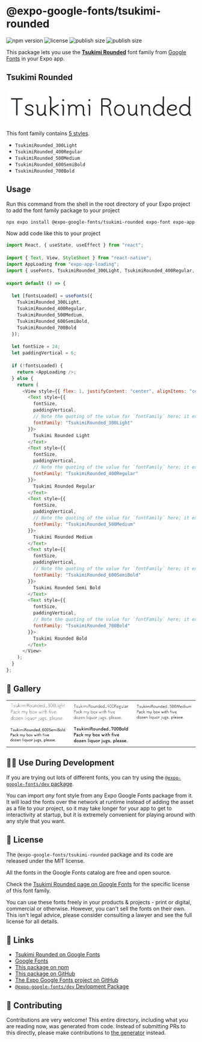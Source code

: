 # @expo-google-fonts/tsukimi-rounded

![npm version](https://flat.badgen.net/npm/v/@expo-google-fonts/tsukimi-rounded)
![license](https://flat.badgen.net/github/license/expo/google-fonts)
![publish size](https://flat.badgen.net/packagephobia/install/@expo-google-fonts/tsukimi-rounded)
![publish size](https://flat.badgen.net/packagephobia/publish/@expo-google-fonts/tsukimi-rounded)

This package lets you use the [**Tsukimi Rounded**](https://fonts.google.com/specimen/Tsukimi+Rounded) font family from [Google Fonts](https://fonts.google.com/) in your Expo app.

## Tsukimi Rounded

![Tsukimi Rounded](./font-family.png)

This font family contains [5 styles](#-gallery).

- `TsukimiRounded_300Light`
- `TsukimiRounded_400Regular`
- `TsukimiRounded_500Medium`
- `TsukimiRounded_600SemiBold`
- `TsukimiRounded_700Bold`

## Usage

Run this command from the shell in the root directory of your Expo project to add the font family package to your project

```sh
npx expo install @expo-google-fonts/tsukimi-rounded expo-font expo-app-loading
```

Now add code like this to your project

```js
import React, { useState, useEffect } from "react";

import { Text, View, StyleSheet } from "react-native";
import AppLoading from "expo-app-loading";
import { useFonts, TsukimiRounded_300Light, TsukimiRounded_400Regular, TsukimiRounded_500Medium, TsukimiRounded_600SemiBold, TsukimiRounded_700Bold } from '@expo-google-fonts/tsukimi-rounded';

export default () => {

  let [fontsLoaded] = useFonts({
    TsukimiRounded_300Light, 
    TsukimiRounded_400Regular, 
    TsukimiRounded_500Medium, 
    TsukimiRounded_600SemiBold, 
    TsukimiRounded_700Bold
  });

  let fontSize = 24;
  let paddingVertical = 6;

  if (!fontsLoaded) {
    return <AppLoading />;
  } else {
    return (
      <View style={{ flex: 1, justifyContent: "center", alignItems: "center" }}>
        <Text style={{
          fontSize,
          paddingVertical,
          // Note the quoting of the value for `fontFamily` here; it expects a string!
          fontFamily: "TsukimiRounded_300Light"
        }}>
          Tsukimi Rounded Light
        </Text>
        <Text style={{
          fontSize,
          paddingVertical,
          // Note the quoting of the value for `fontFamily` here; it expects a string!
          fontFamily: "TsukimiRounded_400Regular"
        }}>
          Tsukimi Rounded Regular
        </Text>
        <Text style={{
          fontSize,
          paddingVertical,
          // Note the quoting of the value for `fontFamily` here; it expects a string!
          fontFamily: "TsukimiRounded_500Medium"
        }}>
          Tsukimi Rounded Medium
        </Text>
        <Text style={{
          fontSize,
          paddingVertical,
          // Note the quoting of the value for `fontFamily` here; it expects a string!
          fontFamily: "TsukimiRounded_600SemiBold"
        }}>
          Tsukimi Rounded Semi Bold
        </Text>
        <Text style={{
          fontSize,
          paddingVertical,
          // Note the quoting of the value for `fontFamily` here; it expects a string!
          fontFamily: "TsukimiRounded_700Bold"
        }}>
          Tsukimi Rounded Bold
        </Text>
      </View>
    );
  }
};
```

## 🔡 Gallery


||||
|-|-|-|
|![TsukimiRounded_300Light](./TsukimiRounded_300Light.ttf.png)|![TsukimiRounded_400Regular](./TsukimiRounded_400Regular.ttf.png)|![TsukimiRounded_500Medium](./TsukimiRounded_500Medium.ttf.png)||
|![TsukimiRounded_600SemiBold](./TsukimiRounded_600SemiBold.ttf.png)|![TsukimiRounded_700Bold](./TsukimiRounded_700Bold.ttf.png)|||


## 👩‍💻 Use During Development

If you are trying out lots of different fonts, you can try using the [`@expo-google-fonts/dev` package](https://github.com/expo/google-fonts/tree/master/font-packages/dev#readme).

You can import _any_ font style from any Expo Google Fonts package from it. It will load the fonts over the network at runtime instead of adding the asset as a file to your project, so it may take longer for your app to get to interactivity at startup, but it is extremely convenient for playing around with any style that you want.


## 📖 License

The `@expo-google-fonts/tsukimi-rounded` package and its code are released under the MIT license.

All the fonts in the Google Fonts catalog are free and open source.

Check the [Tsukimi Rounded page on Google Fonts](https://fonts.google.com/specimen/Tsukimi+Rounded) for the specific license of this font family.

You can use these fonts freely in your products & projects - print or digital, commercial or otherwise. However, you can't sell the fonts on their own. This isn't legal advice, please consider consulting a lawyer and see the full license for all details.

## 🔗 Links

- [Tsukimi Rounded on Google Fonts](https://fonts.google.com/specimen/Tsukimi+Rounded)
- [Google Fonts](https://fonts.google.com/)
- [This package on npm](https://www.npmjs.com/package/@expo-google-fonts/tsukimi-rounded)
- [This package on GitHub](https://github.com/expo/google-fonts/tree/master/font-packages/tsukimi-rounded)
- [The Expo Google Fonts project on GitHub](https://github.com/expo/google-fonts)
- [`@expo-google-fonts/dev` Devlopment Package](https://github.com/expo/google-fonts/tree/master/font-packages/dev)

## 🤝 Contributing

Contributions are very welcome! This entire directory, including what you are reading now, was generated from code. Instead of submitting PRs to this directly, please make contributions to [the generator](https://github.com/expo/google-fonts/tree/master/packages/generator) instead.
